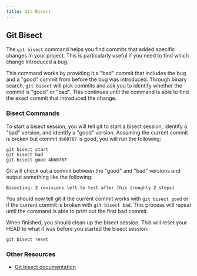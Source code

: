 ```yaml
---
title: Git Bisect
---
```


## Git Bisect

The `git bisect` command helps you find commits that added specific changes in your project. This is particularly useful if you need to find which change introduced a bug.

This command works by providing it a "bad" commit that includes the bug and a "good" commit from before the bug was introduced. Through binary search, `git bisect` will pick commits and ask you to identify whether the commit is "good" or "bad". This continues until the command is able to find the exact commit that introduced the change.

### Bisect Commands
To start a bisect session, you will tell git to start a bisect session, identify a "bad" version, and identify a "good" version. Assuming the current commit is broken but commit `4b60707` is good, you will run the following:
```shell
git bisect start
git bisect bad
git bisect good 4b60707
```

Git will check out a commit between the "good" and "bad" versions and output something like the following:
```shell
Bisecting: 2 revisions left to test after this (roughly 2 steps)
```

You should now tell git if the current commit works with `git bisect good` or if the current commit is broken with `git bisect bad`. This process will repeat until the command is able to print out the first bad commit.

When finished, you should clean up the bisect session. This will reset your HEAD to what it was before you started the bisect session:
```shell
git bisect reset
```

### Other Resources
- [Git bisect documentation](https://git-scm.com/docs/git-bisect)
